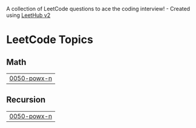 A collection of LeetCode questions to ace the coding interview! - Created using [LeetHub v2](https://github.com/arunbhardwaj/LeetHub-2.0)
<!---LeetCode Topics Start-->
# LeetCode Topics
## Math
|  |
| ------- |
| [0050-powx-n](https://github.com/Rupak-18/DSA-Math/tree/master/0050-powx-n) |
## Recursion
|  |
| ------- |
| [0050-powx-n](https://github.com/Rupak-18/DSA-Math/tree/master/0050-powx-n) |
<!---LeetCode Topics End-->